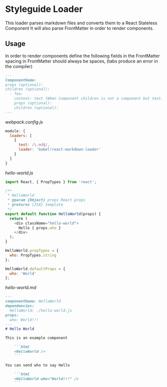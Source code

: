 Styleguide Loader
==================

This loader parses markdown files and converts them to a React Stateless Component
It will also parse FrontMatter in order to render components.

## Usage
In order to render components define the following fields in the FrontMatter
spacing in FrontMatter should always be spaces, (tabs produce an error in the compiler)

```markdown
---
ComponentName:
props (optional):
children (optional):
  - foo:
    content: text (When Component children is not a component but text)
    props (optional):
    children (optional):
---
```

*webpack.config.js*
```js
module: {
  loaders: [
    {
      test: /\.md$/,
      loader: 'babel!react-markdown-loader'
    }
  ]
}
```

*hello-world.js*
```js
import React, { PropTypes } from 'react';

/**
 * HelloWorld
 * @param {Object} props React props
 * @returns {JSX} template
 */
export default function HelloWorld(props) {
  return (
    <div className="hello-world">
      Hello { props.who }
    </div>
  );
}

HelloWorld.propTypes = {
  who: PropTypes.string
};

HelloWorld.defaultProps = {
  who: 'World'
};

```

*hello-world.md*
```markdown
---
componentName: HelloWorld
dependencies:
  HelloWorld: ./hello-world.js
props:
  who: World!!!
---
# Hello World

This is an example component

    ```html
    <HelloWorld />
    ```

You can send who to say Hello

    ```html
    <HelloWorld who="World!!!" />
    ```
```
